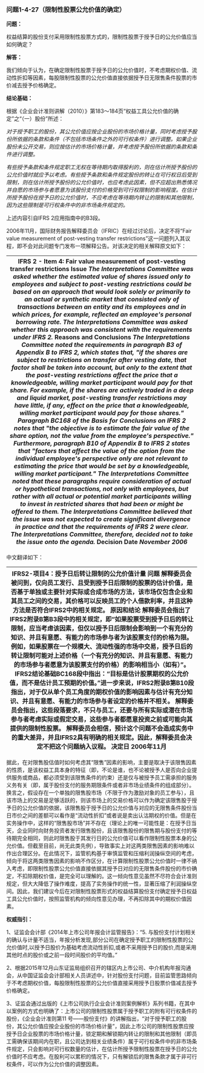 ### 问题1-4-27（限制性股票公允价值的确定）

**问题：**

权益结算的股份支付采用限制性股票方式的，限制性股票于授予日的公允价值应当如何确定？

**解答：**

我们倾向于认为，在确定限制性股票于授予日的公允价值时，不考虑期权价值、流动性折扣等因素，每股限制性股票的公允价值直接依据授予日无限售条件股票的市价减去授予价格确定。

**结论基础：**

根据《企业会计准则讲解（2010）》第183～184页“权益工具公允价值的确定”之“（一）股份”所述：

*对于授予职工的股份，其公允价值应按企业股份的市场价格计量，同时考虑授予股份所依据的条款和条件（不包括市场条件之外的可行权条件）进行调整。如果企业股份未公开交易，则应按估计的市场价格计量，并考虑授予股份所依据的条款和条件进行调整。*

*有些授予条款和条件规定职工无权在等待期内取得股利的，则在估计所授予股份的公允价值时就应予以考虑。有些授予条款和条件规定股份的转让在可行权日后受到限制，则在估计所授予股份的公允价值时，也应考虑此因素，但不应超出熟悉情况并自愿的市场参与者愿意为该股份支付的价格受到可行权限制的影响程度。在估计所授予股份在授予日的公允价值时，不应考虑在等待期内转让的限制和其他限制，因为这些限制是可行权条件中的非市场条件规定的。*

上述内容引自IFRS 2应用指南中的B3段。

2006年11月，国际财务报告解释委员会（IFRIC）在经过讨论后，决定不将“Fair value
measurement of post-vesting transfer
restrictions”这一问题列入其议程，即不会对此问题专门发布一项解释公告。对该决定的相关解释原文如下：

| **IFRS 2 - Item 4: Fair value measurement of post-vesting transfer restrictions** **Issue** *The Interpretations Committee was asked whether the estimated value of shares issued only to employees and subject to post-vesting restrictions could be based on an approach that would look solely or primarily to an actual or synthetic market that consisted only of transactions between an entity and its employees and in which prices, for example, reflected an employee's personal borrowing rate. The Interpretations Committee was asked whether this approach was consistent with the requirements under IFRS 2.* **Reasons and Conclusions** *The Interpretations Committee noted the requirements in paragraph B3 of Appendix B to IFRS 2, which states that, "if the shares are subject to restrictions on transfer after vesting date, that factor shall be taken into account, but only to the extent that the post-vesting restrictions affect the price that a knowledgeable, willing market participant would pay for that share. For example, if the shares are actively traded in a deep and liquid market, post-vesting transfer restrictions may have little, if any, effect on the price that a knowledgeable, willing market participant would pay for those shares."*  *Paragraph BC168 of the Basis for Conclusions on IFRS 2 notes that "the objective is to estimate the fair value of the share option, not the value from the employee's perspective." Furthermore, paragraph B10 of Appendix B to IFRS 2 states that "factors that affect the value of the option from the individual employee's perspective only are not relevant to estimating the price that would be set by a knowledgeable, willing market participant."* *The Interpretations Committee noted that these paragraphs require consideration of actual or hypothetical transactions, not only with employees, but rather with all actual or potential market participants willing to invest in restricted shares that had been or might be offered to them.* *The Interpretations Committee believed that the issue was not expected to create significant divergence in practice and that the requirements of IFRS 2 were clear. The Interpretations Committee, therefore, decided not to take the issue onto the agenda.* **Decision Date** *November 2006* |
|------------------------------------------------------------------------------------------------------------------------------------------------------------------------------------------------------------------------------------------------------------------------------------------------------------------------------------------------------------------------------------------------------------------------------------------------------------------------------------------------------------------------------------------------------------------------------------------------------------------------------------------------------------------------------------------------------------------------------------------------------------------------------------------------------------------------------------------------------------------------------------------------------------------------------------------------------------------------------------------------------------------------------------------------------------------------------------------------------------------------------------------------------------------------------------------------------------------------------------------------------------------------------------------------------------------------------------------------------------------------------------------------------------------------------------------------------------------------------------------------------------------------------------------------------------------------------------------------------------------------------------------------------------------------------------------------------------------------------------------------------------------------------------------------------------------------------------------------------------------------------------------------------------------------------------------------------------------------------------------------------------------------------------------------------------------------------------------------------------------------------------------------------------------------------------------------------------------------------------------------------------------------------------------------------------------------------------------------------------------|

中文翻译如下：

| **IFRS2-项目4：授予日后转让限制的公允价值计量** **问题** 解释委员会被问到，仅向员工发行、且受到授予日后限制的股票的估计价值，是否基于单独或主要针对实际或合成市场的方法，该市场仅包含企业和其员工之间的交易，其价格可以反映员工的个人借款利率，并且这种方法是否符合IFRS2中的相关规定。 **原因和结论** 解释委员会指出了IFRS2附录B第B3段中的相关规定，即“如果股票受到授予日后的转让限制，应当考虑该因素，但仅以授予日后限制会影响到一个有充分的知识、并且有意愿、有能力的市场参与者为该股票支付的价格为限。例如，如果股票在一个规模大、流动性强的市场中交易，授予日后的转让限制可能对上述价格（一个有充分的知识、并且有意愿、有能力的市场参与者愿意为该股票支付的价格）的影响相当小（如有）”。 IFRS2结论基础BC168段中指出：“目标是估计股票期权的公允价值，而不是估计员工预期的价值。”进一步来说，IFRS2附录B第B10段指出，对于仅从单个员工角度的期权价值的影响因素与估计有充分知识、并且有意愿、有能力的市场参与者设定的价格并不相关。 解释委员会指出，这些段落要求，不只与员工，还要与所有实际或潜在市场参与者考虑实际或假定交易，这些参与者都愿意投资之前或可能向其提供的限制性股票。 解释委员会相信，预计这个问题不会造成实务中的重大差异，并且IFRS2具有明确的相关规定。因此，解释委员会决定不把这个问题纳入议程。 决定日 2006年11月 |
|-------------------------------------------------------------------------------------------------------------------------------------------------------------------------------------------------------------------------------------------------------------------------------------------------------------------------------------------------------------------------------------------------------------------------------------------------------------------------------------------------------------------------------------------------------------------------------------------------------------------------------------------------------------------------------------------------------------------------------------------------------------------------------------------------------------------------------------------------------------------------------------------------------------------------------------------------------------------------------------------------------------------------------------------------------------------------------------------------------------------------------------------------------------------------------------------------------------------------------------|

据此，在对限售股估值时如何考虑其“限售”因素的影响，主要是取决于该限售因素的性质，是该权益工具本身的特征（即，不论是谁，也不论被授予人是否向企业提供服务或商品，都必须受到该限售条件的约束）还是仅与被授予员工需承担的服务义务有关（即，属于股份支付的服务期限条件或者非市场业绩条件的组成部分）。换言之，假设存在一个单独的限售股市场（不限于作为激励对象的员工参与），且该市场上的交易是足够活跃的，则该市场上的交易价格可以作为确定该限售股于授予日的公允价值的依据，该限售股于授予日的公允价值与对应的无限售条件股份当日市价之间的差额可以看作是“流动性折扣”或者说是卖出认沽期权的价值。但是在实务操作中，这样的“限售股市场”并不存在（理论上的唯一可能性是：在授予日当天，企业同时向财务投资者发行限售股份，且该限售股份的限售期与股份支付的等待期完全相同，则此时限售股于其发行日的公允价值可以看作限制性股票本身的公允价值。但截至目前，尚无此类先例），导致事实上对这两类限售因素的影响难以作出合理区分。在此情况下，监管机构基于审慎监管和压缩利润操纵空间的考虑，倾向于将这两类限售因素的影响不作区分，在计算限制性股票公允价值时一律不纳入考虑，即限制性股票公允价值直接依据其授予日对应的无限售条件股份的市价确定，不扣除期权价值，是完全可以理解的。这一倾向性意见虽然不尽符合会计准则规定，但大大降低了操作难度，提高了实务操作的统一性，显著压缩了利润操纵空间。因此，我们建议今后在对限制性股票形式的权益结算股份支付确定授予日权益工具公允价值时，按照监管机构的倾向性意见办理，不再扣除其中的期权价值因素。

**权威指引：**

1、证监会会计部《2014年上市公司年报会计监管报告》：“5.
与股份支付计划相关的确认与计量不适当，年报分析发现,部分公司在确定授予职工的限制性股票的公允价值时,以授予日股价为基础考虑流动性折扣,或者不采用授予日的股价,而是采用其他时点的股价或之前一段时间股价的平均值。”

2、根据2015年12月山东证监局组织召开的辖区内上市公司、中介机构年报沟通会，从中国证监会会计部相关人员讲述中，针对股份支付问题，目前监管思路倾向于不考虑期权价值，每股限制性股票的公允价值直接采用授予日股票价值减去授予价格确定。

3、证监会通过出版的《上市公司执行企业会计准则案例解析》系列书籍，在其中以案例的方式也明确了：上市公司的限制性股票属于授予职工的附有可行权条件的股份，《企业会计准则第11
号——股份支付》的讲解指出，“对于授予职工的股份，其公允价值应按企业股份的市场价格计量”，因此上市公司的限制性股票应按授予日企业股票的市场价格计量，锁定期和解锁期内转让的限制和其他限制（即员工需确保该期间内在职，且公司达到相关业绩条件）属于可行权条件中的非市场条件规定，只会影响对可行权数量的估计，在估计所授予限制性股票在授予日的公允价值时不应考虑。在股利可以累积的情况下，只有解锁后的限售条款才属于非可行权条件，可以作为公允价值的调整因素。